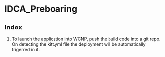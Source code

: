 # IDCA_Preboaring
## Index

1. To launch the application into WCNP, push the build code into a git repo. On detecting the kitt.yml file the deployment will be 
automatically trigerred in it.  
